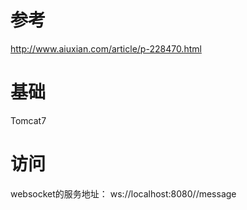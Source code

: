 # 参考
http://www.aiuxian.com/article/p-228470.html

# 基础
Tomcat7

# 访问
websocket的服务地址：
ws://localhost:8080/<projectName>/message